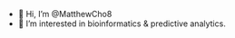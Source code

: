 - 👋 Hi, I’m @MatthewCho8
- 👀 I’m interested in bioinformatics & predictive analytics.


<!---
MatthewCho8/MatthewCho8 is a ✨ special ✨ repository because its `README.md` (this file) appears on your GitHub profile.
You can click the Preview link to take a look at your changes.
--->
